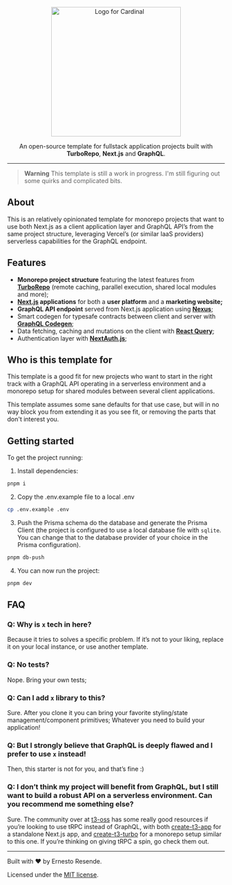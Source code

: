 <p align="center">
  <img src="https://raw.githubusercontent.com/ernestoresende/cardinal/main/apps/web/public/assets/cardinal_logo.png" alt="Logo for Cardinal" width="300" />
</p>

<p align="center">
  An open-source template for fullstack application projects built with <b>TurboRepo</b>, <b>Next.js</b> and <b>GraphQL</b>.
</p>

---

> **Warning**
> This template is still a work in progress. I'm still figuring out some quirks and complicated bits.

## About

This is an relatively opinionated template for monorepo projects that want to use both Next.js as a client application layer and GraphQL API’s from the same project structure, leveraging Vercel’s (or similar IaaS providers) serverless capabilities for the GraphQL endpoint.

## Features

- **Monorepo project structure** featuring the latest features from **[TurboRepo](https://turbo.build/repo)** (remote caching, parallel execution, shared local modules and more);
- **[Next.js](https://nextjs.org/) applications** for both a **user platform** and a **marketing website;**
- **GraphQL API endpoint** served from Next.js application using **[Nexus](https://nexusjs.org/)**;
- Smart codegen for typesafe contracts between client and server with **[GraphQL Codegen](https://the-guild.dev/graphql/codegen/docs/)**;
- Data fetching, caching and mutations on the client with **[React Query](https://tanstack.com/query/v4/)**;
- Authentication layer with **[NextAuth.js](https://next-auth.js.org/)**;

## Who is this template for

This template is a good fit for new projects who want to start in the right track with a GraphQL API operating in a serverless environment and a monorepo setup for shared modules between several client applications.

This template assumes some sane defaults for that use case, but will in no way block you from extending it as you see fit, or removing the parts that don't interest you.

## Getting started

To get the project running:

1. Install dependencies:

```bash
pnpm i
```

2. Copy the .env.example file to a local .env

```bash
cp .env.example .env
```

3. Push the Prisma schema do the database and generate the Prisma Client (the project is configured to use a local database file with `sqlite`. You can change that to the database provider of your choice in the Prisma configuration).

```bash
pnpm db-push
```

4. You can now run the project:

```bash
pnpm dev
```

## FAQ

### Q: Why is `x` tech in here?

Because it tries to solves a specific problem. If it’s not to your liking, replace it on your local instance, or use another template.

### Q: No tests?

Nope. Bring your own tests;

### Q: Can I add `x` library to this?

Sure. After you clone it you can bring your favorite styling/state management/component primitives; Whatever you need to build your application!

### Q: But I strongly believe that GraphQL is deeply flawed and I prefer to use `x` instead!

Then, this starter is not for you, and that’s fine :)

### Q: I don’t think my project will benefit from GraphQL, but I still want to build a robust API on a serverless environment. Can you recommend me something else?

Sure. The community over at [t3-oss](https://github.com/t3-oss) has some really good resources if you’re looking to use tRPC instead of GraphQL, with both [create-t3-app](https://github.com/t3-oss/create-t3-app) for a standalone Next.js app, and [create-t3-turbo](https://github.com/t3-oss/create-t3-turbo) for a monorepo setup similar to this one. If you’re thinking on giving tRPC a spin, go check them out.

---

Built with ❤ by Ernesto Resende.

Licensed under the [MIT license](https://github.com/ernestoresende/cardinal/blob/main/LICENSE.md).


